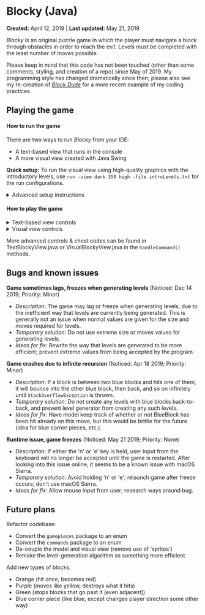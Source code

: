 # Blocky (Java)
			
**Created:** April 12, 2019 | **Last updated:** May 21, 2019

_Blocky_ is an original puzzle game in which the player must navigate a block through obstacles in order to reach the exit. Levels must be completed with the least number of moves possible.

Please keep in mind that this code has not been touched (other than some comments, styling, and creation of a repo) since May of 2019. My programming style has changed dramatically since then; please also see my re-creation of [_Block Dude_](https://github.com/frankkulak/blockdude-java) for a more recent example of my coding practices.

## Playing the game

#### How to run the game

There are two ways to run _Blocky_ from your IDE:
- A text-based view that runs in the console
- A more visual view created with Java Swing

**Quick setup:** To run the visual view using high-quality graphics with the introductory levels, use `run -view dark 350 high -file introLevels.txt` for the run configurations.

<details>
  <summary>Advanced setup instructions</summary>
  
  **Run configurations**
  
  The initial argument of the run configurations determines what the program will do when it runs.
  - `run`: Runs the game.
  - `solve`: Finds solutions to all levels within a given file.
  - `gen`: Generates random levels (outputs to console in level data file format).
  
  **Arguments to follow `run`**
  - `-view <type> <size> <quality>`: Required argument. Specifies the view to be used in rendering the game.
    - `<type>`: Required argument. Specifies the view to use for running the game. Must be one of `text` (runs in console), `dark` (runs user-friendly view with dark theme), or `light` (runs user-friendly view with light theme).
    - `<size>`: Required for use with `dark` and `light` views only. Specifies the size of the view in pixels. Must be an integer greater than or equal to 50 (e.g. `350`).
    - `<quality>`: Required for use with `dark` and `light` views only. Specifies the quality (i.e. smoothness) of animations. Must be one of `low`, `med`, `high`, or `best`.
  - `-file <filename>`: Required argument (if and only if `-random` is NOT used). Specifies the file from which to read level data.
    - `<filename>`: Required argument. Specifies the name of the file from which to read level data. Must be the name of a file within the levelData directory, including the file extension (e.g. `introLevels.txt`).
  - `-random <size> <moves>`: Required argument (if and only if `-file` is NOT used). Specifies that levels should be randomly generated with the given properties.
    - `<size>`: Required argument. Specifies the width and height of the game board (i.e. how many blocks can fit horizontally and vertically). Must be an integer greater than or equal to 1; odd numbers 5-9 recommended (e.g. `5`).
    - `<moves>`: Required argument. Specifies the lowest number of moves that levels should require (i.e. "only generate levels that require this many moves or more"). Must be an integer greater than or equal to 1; lower values recommended (e.g. `3`).
    - **WARNING**: Using a value that is very low (1-3), or very high (10+) for `<size>` or a value that is very high (10+) for `<moves>` can hinder performance and may put the game in a state where it is impossible to generate levels, causing the game to lag, freeze, or crash. For this reason, please use values within the recommended ranges.
  
  **Arguments to follow `solve`**
  - `-file <filename>`: Required argument. Specifies the file from which to read level data.
  - `<filename>`: Required argument. Specifies the name of the file from which to read level data. Must be the name of a file within the levelData directory, including the file extension (e.g. `introLevels.txt`).
  
  **Arguments to follow `gen`**
  - `<size>`: Required argument. Specifies the width and height of the game board (i.e. how many blocks can fit horizontally and vertically). Must be an integer greater than or equal to 1; odd numbers 5-9 recommended (e.g. `5`).
  - `<moves>`: Required argument. Specifies the lowest number of moves that levels should require (i.e. "only generate levels that require this many moves or more"). Must be an integer greater than or equal to 1; lower values recommended (e.g. `3`).
  - `<quantity>`: Required argument. Specifies the number of levels to generate. Must be an integer greater than or equal to 1.
  - **WARNING**: Using a value that is very low (1-3), or very high (10+) for `<size>` or a value that is very high (10+) for `<moves>` can put the generator in a state where it is impossible to generate levels, causing the program to freeze. For this reason, please use values within the recommended ranges.
</details>

#### How to play the game

<details>
  <summary>Text-based view controls</summary>
  
  Type the following and press enter
  - `w`: Move up.
  - `a`: Move left.
  - `s`: Move down.
  - `d`: Move right.
  - `/re`: Restart level.
  - `/quit`: Quit the game.
</details>

<details>
  <summary>Visual view controls</summary>
  
  Press the corresponding keys
  - `w` or `<up arrow>`: Move up.
  - `a` or `<left arrow>`: Move left.
  - `s` or `<down arrow>`: Move down.
  - `d` or `<right arrow>`: Move right.
  - `r`: Restart level.
  - `esc`: Quit the game.
</details>

More advanced controls & cheat codes can be found in TextBlockyView.java or VisualBlockyView.java in the `handleCommand()` methods.

## Bugs and known issues

**Game sometimes lags, freezes when generating levels** (Noticed: Dec 14 2019; Priority: Minor)
- _Description_: The game may lag or freeze when generating levels, due to the inefficient way that levels are currently being generated. This is generally not an issue when normal values are given for the size and moves required for levels.
- _Temporary solution_: Do not use extreme size or moves values for generating levels.
- _Ideas for fix_: Rewrite the way that levels are generated to be more efficient; prevent extreme values from being accepted by the program.

**Game crashes due to infinite recursion** (Noticed: Apr 18 2019; Priority: Minor)
- _Description_: If a block is between two blue blocks and hits one of them, it will bounce into the
   other blue block, then back, and so on infinitely until `StackOverflowException` is thrown.
- _Temporary solution_: Do not create any levels with blue blocks back-to-back, and prevent level generator from creating any such levels.
- _Ideas for fix_: Have model keep track of whether or not BlueBlock has been hit already on this move, but this would be brittle for the future (idea for blue corner pieces, etc.).

**Runtime issue, game freezes** (Noticed: May 21 2019; Priority: None)
- _Description_: If either the 'n' or 'e' key is held, user input from the keyboard will no longer be
   accepted until the game is restarted. After looking into this issue online, it seems to be a known issue with macOS Sierra.
- _Temporary solution_: Avoid holding 'n' or 'e'; relaunch game after freeze occurs; don't use macOS Sierra.
- _Ideas for fix_: Allow mouse input from user; research ways around bug.

## Future plans

Refactor codebase:
- Convert the `gamepieces` package to an enum
- Convert the `commands` package to an enum
- De-couple the model and visual view (remove use of 'sprites')
- Remake the level-generation algorithm as something more efficient

Add new types of blocks:
- Orange (hit once, becomes red)
- Purple (moves like yellow, destroys what it hits)
- Green (stops blocks that go past it (even adjacent))
- Blue corner piece (like blue, except changes player direction some other way)
